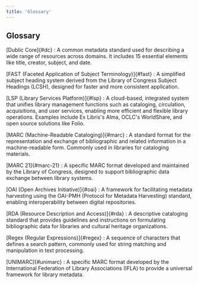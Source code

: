 ```yaml
---
title: 'Glossary'
---
```


## Glossary

[Dublic Core]{#dc}
:   A common metadata standard used for describing a wide range of resources across domains. It includes 15 essential elements like title, creator, subject, and date.

[FAST (Faceted Application of Subject Terminology)]{#fast}
:   A simplified subject heading system derived from the Library of Congress Subject Headings (LCSH), designed for faster and more consistent application.

[LSP (Library Services Platform)]{#lsp}
:   A cloud-based, integrated system that unifies library management functions such as cataloging, circulation, acquisitions, and user services, enabling more efficient and flexible library operations. Examples include Ex Libris's Alma, OCLC's WorldShare, and open source solutions like Folio.

[MARC (Machine-Readable Cataloging)]{#marc}
:   A standard format for the representation and exchange of bibliographic and related information in a machine-readable form. Commonly used in libraries for cataloging materials.

[MARC 21]{#marc-21}
:   A specific MARC format developed and maintained by the Library of Congress, designed to support bibliographic data exchange between library systems.

[OAI (Open Archives Initiative)]{#oai}
:   A framework for facilitating metadata harvesting using the OAI-PMH (Protocol for Metadata Harvesting) standard, enabling interoperability between digital repositories.

[RDA (Resource Description and Access)]{#rda}
:   A descriptive cataloging standard that provides guidelines and instructions on formulating bibliographic data for libraries and cultural heritage organizations.

[Regex (Regular Expressions)]{#regex}
:   A sequence of characters that defines a search pattern, commonly used for string matching and manipulation in text processing.

[UNIMARC]{#unimarc}
:   A specific MARC format developed by the International Federation of Library Associations (IFLA) to provide a universal framework for library metadata.
